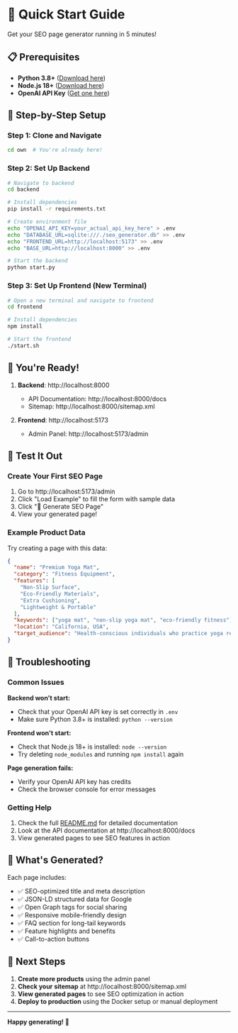# 🚀 Quick Start Guide

Get your SEO page generator running in 5 minutes!

## 📋 Prerequisites

- **Python 3.8+** ([Download here](https://python.org/downloads/))
- **Node.js 18+** ([Download here](https://nodejs.org/))
- **OpenAI API Key** ([Get one here](https://platform.openai.com/api-keys))

## 🎯 Step-by-Step Setup

### Step 1: Clone and Navigate
```bash
cd own  # You're already here!
```

### Step 2: Set Up Backend
```bash
# Navigate to backend
cd backend

# Install dependencies
pip install -r requirements.txt

# Create environment file
echo "OPENAI_API_KEY=your_actual_api_key_here" > .env
echo "DATABASE_URL=sqlite:///./seo_generator.db" >> .env
echo "FRONTEND_URL=http://localhost:5173" >> .env
echo "BASE_URL=http://localhost:8000" >> .env

# Start the backend
python start.py
```

### Step 3: Set Up Frontend (New Terminal)
```bash
# Open a new terminal and navigate to frontend
cd frontend

# Install dependencies
npm install

# Start the frontend
./start.sh
```

## 🎉 You're Ready!

1. **Backend**: http://localhost:8000
   - API Documentation: http://localhost:8000/docs
   - Sitemap: http://localhost:8000/sitemap.xml

2. **Frontend**: http://localhost:5173
   - Admin Panel: http://localhost:5173/admin

## 🧪 Test It Out

### Create Your First SEO Page

1. Go to http://localhost:5173/admin
2. Click "Load Example" to fill the form with sample data
3. Click "🚀 Generate SEO Page"
4. View your generated page!

### Example Product Data

Try creating a page with this data:

```json
{
  "name": "Premium Yoga Mat",
  "category": "Fitness Equipment",
  "features": [
    "Non-Slip Surface",
    "Eco-Friendly Materials", 
    "Extra Cushioning",
    "Lightweight & Portable"
  ],
  "keywords": ["yoga mat", "non-slip yoga mat", "eco-friendly fitness"],
  "location": "California, USA",
  "target_audience": "Health-conscious individuals who practice yoga regularly"
}
```

## 🔧 Troubleshooting

### Common Issues

**Backend won't start:**
- Check that your OpenAI API key is set correctly in `.env`
- Make sure Python 3.8+ is installed: `python --version`

**Frontend won't start:**
- Check that Node.js 18+ is installed: `node --version`
- Try deleting `node_modules` and running `npm install` again

**Page generation fails:**
- Verify your OpenAI API key has credits
- Check the browser console for error messages

### Getting Help

1. Check the full [README.md](README.md) for detailed documentation
2. Look at the API documentation at http://localhost:8000/docs
3. View generated pages to see SEO features in action

## 🎯 What's Generated?

Each page includes:
- ✅ SEO-optimized title and meta description
- ✅ JSON-LD structured data for Google
- ✅ Open Graph tags for social sharing
- ✅ Responsive mobile-friendly design
- ✅ FAQ section for long-tail keywords
- ✅ Feature highlights and benefits
- ✅ Call-to-action buttons

## 🚀 Next Steps

1. **Create more products** using the admin panel
2. **Check your sitemap** at http://localhost:8000/sitemap.xml
3. **View generated pages** to see SEO optimization in action
4. **Deploy to production** using the Docker setup or manual deployment

---

**Happy generating! 🎉** 